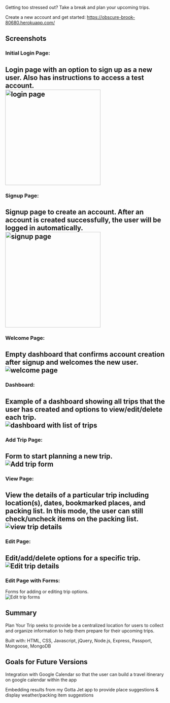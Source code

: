 Getting too stressed out? Take a break and plan your upcoming trips.

Create a new account and get started: https://obscure-brook-80680.herokuapp.com/

## Screenshots

### Initial Login Page:
Login page with an option to sign up as a new user. Also has instructions to access a test account.\
<img src="images/login-page.png" width="300" title="login page" alt="login page">
---

### Signup Page:
Signup page to create an account. After an account is created successfully, the user will be logged in automatically.\
<img src="images/signup-page.png" width="300" title="signup page" alt="signup page">
---

### Welcome Page:
Empty dashboard that confirms account creation after signup and welcomes the new user.\
![welcome page](images/welcome.png)
---

### Dashboard:
Example of a dashboard showing all trips that the user has created and options to view/edit/delete each trip.\
![dashboard with list of trips](images/dashboard.png)
---

### Add Trip Page:
Form to start planning a new trip.\
![Add trip form](images/add-trip.png)
---

### View Page:
View the details of a particular trip including location(s), dates, bookmarked places, and packing list. In this mode, the user can still check/uncheck items on the packing list.\
![view trip details](images/view-trip.png)
---

### Edit Page:
Edit/add/delete options for a specific trip.\
![Edit trip details](images/edit-trip.png)
---

### Edit Page with Forms:
Forms for adding or editing trip options.\
![Edit trip forms](images/edit-trip-forms.png)

## Summary

Plan Your Trip seeks to provide be a centralized location for users to collect and organize information to help them prepare for their upcoming trips.

Built with: HTML, CSS, Javascript, jQuery, Node.js, Express, Passport, Mongoose, MongoDB

## Goals for Future Versions

Integration with Google Calendar so that the user can build a travel itinerary on google calendar within the app

Embedding results from my Gotta Jet app to provide place suggestions & display weather/packing item suggestions
